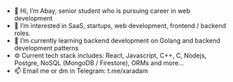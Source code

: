 - 👋 Hi, I’m Abay, senior student who is pursuing career in web development
- 👀 I’m interested in SaaS, startups, web development, frontend / backend roles.
- 🌱 I’m currently learning backend development on Golang and backend development patterns
- ⚙️ Current tech stack includes: React, Javascript, C++, C, Nodejs, Postgre, NoSQL (MongoDB / Firestore), ORMs and more...
- 📫 Email me or dm in Telegram: t.me/xaradam

<!---
kappassov/kappassov is a ✨ special ✨ repository because its `README.md` (this file) appears on your GitHub profile.
You can click the Preview link to take a look at your changes.
--->
